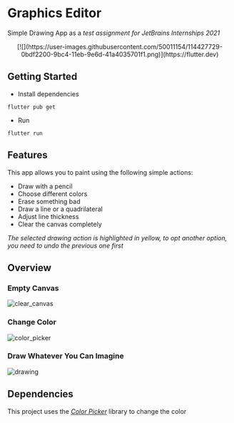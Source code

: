 # Graphics Editor

Simple Drawing App as a *test assignment for JetBrains Internships 2021*
<p align="center">
[![](https://user-images.githubusercontent.com/50011154/114427729-0bdf2200-9bc4-11eb-9e6d-41a4035701f1.png)](https://flutter.dev)
</p>

## Getting Started

* Install dependencies
```
flutter pub get
```
* Run
```
flutter run
```

## Features
This app allows you to paint using the following simple actions:
* Draw with a pencil
* Choose different colors
* Erase something bad
* Draw a line or a quadrilateral
* Adjust line thickness 
* Clear the canvas completely

*The selected drawing action is highlighted in yellow, to opt another option, you need to undo the previous one first*

## Overview
### Empty Canvas
![clear_canvas](https://user-images.githubusercontent.com/50011154/114428086-6ed0b900-9bc4-11eb-8df8-b10304ea4ffa.png)
### Change Color
![color_picker](https://user-images.githubusercontent.com/50011154/114428092-71cba980-9bc4-11eb-849c-c95f250f67ae.png)
### Draw Whatever You Can Imagine
![drawing](https://user-images.githubusercontent.com/50011154/114428098-72fcd680-9bc4-11eb-8c84-b0f3505ed19c.png)

## Dependencies
This project uses the [*Color Picker*](https://pub.dev/packages/flutter_colorpicker) library to change the color
